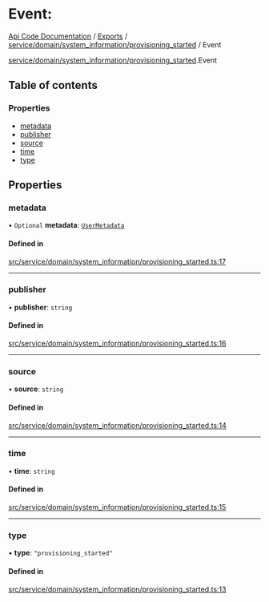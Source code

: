 # Event: 
 
[Api Code Documentation](../README.md) / [Exports](../modules.md) / [service/domain/system\_information/provisioning\_started](../modules/service_domain_system_information_provisioning_started.md) / Event

[service/domain/system\_information/provisioning\_started](../modules/service_domain_system_information_provisioning_started.md).Event

## Table of contents

### Properties

- [metadata](service_domain_system_information_provisioning_started.Event.md#metadata)
- [publisher](service_domain_system_information_provisioning_started.Event.md#publisher)
- [source](service_domain_system_information_provisioning_started.Event.md#source)
- [time](service_domain_system_information_provisioning_started.Event.md#time)
- [type](service_domain_system_information_provisioning_started.Event.md#type)

## Properties

### metadata

• `Optional` **metadata**: [`UserMetadata`](../modules/service_domain_metadata.md#usermetadata)

#### Defined in

[src/service/domain/system_information/provisioning_started.ts:17](https://github.com/openkfw/TruBudget/blob/90402cb/api/src/service/domain/system_information/provisioning_started.ts#L17)

___

### publisher

• **publisher**: `string`

#### Defined in

[src/service/domain/system_information/provisioning_started.ts:16](https://github.com/openkfw/TruBudget/blob/90402cb/api/src/service/domain/system_information/provisioning_started.ts#L16)

___

### source

• **source**: `string`

#### Defined in

[src/service/domain/system_information/provisioning_started.ts:14](https://github.com/openkfw/TruBudget/blob/90402cb/api/src/service/domain/system_information/provisioning_started.ts#L14)

___

### time

• **time**: `string`

#### Defined in

[src/service/domain/system_information/provisioning_started.ts:15](https://github.com/openkfw/TruBudget/blob/90402cb/api/src/service/domain/system_information/provisioning_started.ts#L15)

___

### type

• **type**: ``"provisioning_started"``

#### Defined in

[src/service/domain/system_information/provisioning_started.ts:13](https://github.com/openkfw/TruBudget/blob/90402cb/api/src/service/domain/system_information/provisioning_started.ts#L13)
